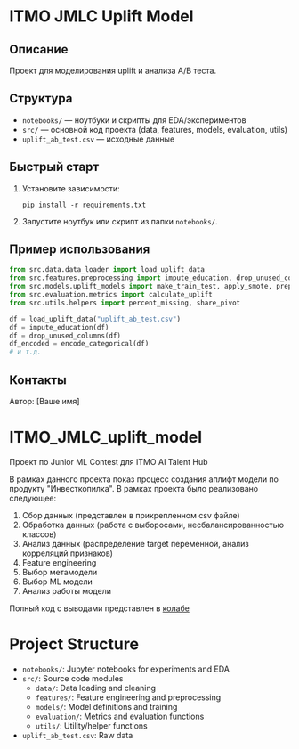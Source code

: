 # ITMO JMLC Uplift Model

## Описание
Проект для моделирования uplift и анализа A/B теста.

## Структура
- `notebooks/` — ноутбуки и скрипты для EDA/экспериментов
- `src/` — основной код проекта (data, features, models, evaluation, utils)
- `uplift_ab_test.csv` — исходные данные

## Быстрый старт
1. Установите зависимости:
   ```
   pip install -r requirements.txt
   ```
2. Запустите ноутбук или скрипт из папки `notebooks/`.

## Пример использования
```python
from src.data.data_loader import load_uplift_data
from src.features.preprocessing import impute_education, drop_unused_columns, encode_categorical
from src.models.uplift_models import make_train_test, apply_smote, prepare_meta_learner_data, train_s_learner, train_t_learner
from src.evaluation.metrics import calculate_uplift
from src.utils.helpers import percent_missing, share_pivot

df = load_uplift_data("uplift_ab_test.csv")
df = impute_education(df)
df = drop_unused_columns(df)
df_encoded = encode_categorical(df)
# и т.д.
```

## Контакты
Автор: [Ваше имя]

# ITMO_JMLC_uplift_model
Проект по Junior ML Contest для ITMO AI Talent Hub

В рамках данного проекта показ процесс создания аплифт модели по продукту "Инвесткопилка". В рамках проекта было реализовано следующее:
1) Сбор данных (представлен в прикрепленном csv файле)
2) Обработка данных (работа с выборосами, несбалансированностью классов)
3) Анализ данных (распределение target переменной, анализ корреляций признаков)
4) Feature engineering
5) Выбор метамодели
6) Выбор ML модели
7) Анализ работы модели

Полный код с выводами представлен в [колабе](https://colab.research.google.com/drive/1W_SgyGt_wxhhfZ7waT40rCxqve5rw1zP#scrollTo=qr2K_BRFqXyj)

# Project Structure

- `notebooks/`: Jupyter notebooks for experiments and EDA
- `src/`: Source code modules
  - `data/`: Data loading and cleaning
  - `features/`: Feature engineering and preprocessing
  - `models/`: Model definitions and training
  - `evaluation/`: Metrics and evaluation functions
  - `utils/`: Utility/helper functions
- `uplift_ab_test.csv`: Raw data 
